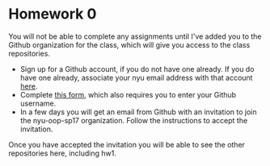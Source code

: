 # Homework 0

You will not be able to complete any assignments until I've added you to the Github organization for the class, which will give you access to the class repositories.

* Sign up for a Github account, if you do not have one already. If you do have one already, associate your nyu email address with that account [here](https://github.com/settings/emails).
* Complete [this form](https://docs.google.com/forms/d/e/1FAIpQLScm9I0IsHKfTGikl2L41_bza9aqmgzZ3ttMWvuUSjwTeLtiug/viewform?usp=send_form), which also requires you to enter your Github username.
* In a few days you will get an email from Github with an invitation to join the nyu-oop-sp17 organization. Follow the instructions to accept the invitation.
    
Once you have accepted the invitation you will be able to see the other repositories here, including hw1.
